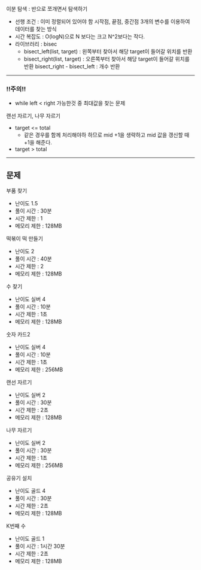 이분 탐색 : 반으로 쪼개면서 탐색하기
- 선행 조건 : 이미 정렬되어 있어야 함
시작점, 끝점, 중간점 3개의 변수를 이용하여 데이터를 찾는 방식
- 시간 복잡도 : O(logN)으로 N 보다는 크고 N^2보다는 작다.
- 라이브러리 : bisec
    - bisect_left(list, target) : 왼쪽부터 찾아서 해당 target이 들어갈 위치를 반환
    - bisect_right(list, target) : 오른쪽부터 찾아서 해당 target이 들어갈 위치를 반환
    bisect_right - bisect_left : 개수 반환


---
### !!주의!! ###
- while left < right 
가능한것 중 최대값을 찾는 문제

랜선 자르기, 나무 자르기
- target <= total
    - 같은 경우를 함께 처리해야하 하므로 mid +1을 생략하고 mid 값을 갱신할 때 +1을 해준다.
- target > total
---
## 문제 
부품 찾기
- 난이도 1.5
- 풀이 시간 : 30분
- 시간 제한 : 1
- 메모리 제한 : 128MB

떡볶이 떡 만들기
- 난이도 2
- 풀이 시간 : 40분
- 시간 제한 : 2
- 메모리 제한 : 128MB


수 찾기
- 난이도 실버 4
- 풀이 시간 : 10분
- 시간 제한 : 1초
- 메모리 제한 : 128MB

숫자 카드2
- 난이도 실버 4
- 풀이 시간 : 10분
- 시간 제한 : 1초
- 메모리 제한 : 256MB

랜선 자르기
- 난이도 실버 2
- 풀이 시간 : 30분
- 시간 제한 : 2초
- 메모리 제한 : 128MB

나무 자르기
- 난이도 실버 2
- 풀이 시간 : 30분
- 시간 제한 : 1초
- 메모리 제한 : 256MB

공유기 설치
- 난이도 골드 4
- 풀이 시간 : 30분
- 시간 제한 : 2초
- 메모리 제한 : 128MB

K번째 수
- 난이도 골드 1
- 풀이 시간 : 1시간 30분
- 시간 제한 : 2초
- 메모리 제한 : 128MB